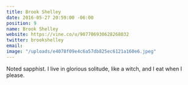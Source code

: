```yaml
---
title: Brook Shelley
date: 2016-05-27 20:59:00 -06:00
position: 9
name: Brook Shelley
website: https://vine.co/u/907706930628268032
twitter: brookshelley
email: 
image: "/uploads/e4078f09e4c6a57db825ec6121a160e6.jpeg"
---
```


Noted sapphist. I live in glorious solitude, like a witch, and I eat when I please.